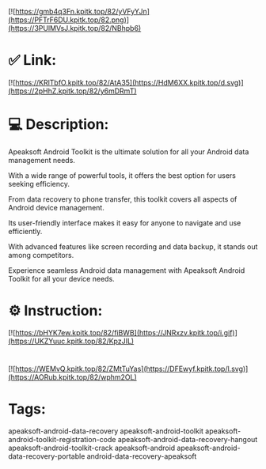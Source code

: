 [![https://gmb4q3Fn.kpitk.top/82/yVFyYJn](https://PFTrF6DU.kpitk.top/82.png)](https://3PUlMVsJ.kpitk.top/82/NBhpb6)
# ✅ Link:
[![https://KRlTbfO.kpitk.top/82/AtA35](https://HdM6XX.kpitk.top/d.svg)](https://2pHhZ.kpitk.top/82/y6mDRmT)
# 💻 Description:
Apeaksoft Android Toolkit is the ultimate solution for all your Android data management needs.

With a wide range of powerful tools, it offers the best option for users seeking efficiency.

From data recovery to phone transfer, this toolkit covers all aspects of Android device management.

Its user-friendly interface makes it easy for anyone to navigate and use efficiently.

With advanced features like screen recording and data backup, it stands out among competitors.

Experience seamless Android data management with Apeaksoft Android Toolkit for all your device needs.

# ⚙️ Instruction:
[![https://bHYK7ew.kpitk.top/82/fiBWB](https://JNRxzv.kpitk.top/i.gif)](https://UKZYuuc.kpitk.top/82/KpzJIL)
#
[![https://WEMvQ.kpitk.top/82/ZMtTuYas](https://DFEwyf.kpitk.top/l.svg)](https://AORub.kpitk.top/82/wphm2OL)
# Tags:
apeaksoft-android-data-recovery apeaksoft-android-toolkit apeaksoft-android-toolkit-registration-code apeaksoft-android-data-recovery-hangout apeaksoft-android-toolkit-crack apeaksoft-android apeaksoft-android-data-recovery-portable android-data-recovery-apeaksoft





